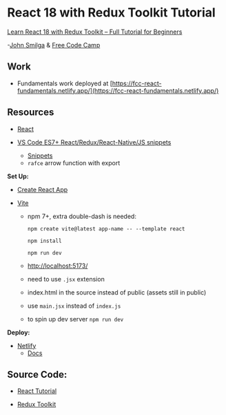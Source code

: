 # React 18 with Redux Toolkit Tutorial

[Learn React 18 with Redux Toolkit – Full Tutorial for Beginners](https://www.youtube.com/watch?v=2-crBg6wpp0&t=1)

-[John Smilga](https://github.com/john-smilga) & [Free Code Camp](https://github.com/freeCodeCamp)

## Work
* Fundamentals work deployed at [https://fcc-react-fundamentals.netlify.app/](https://fcc-react-fundamentals.netlify.app/)

## Resources

* [React](https://react.dev/)
  
* [VS Code ES7+ React/Redux/React-Native/JS snippets](https://github.com/ults-io/vscode-react-javascript-snippets)
  * [Snippets](https://github.com/ults-io/vscode-react-javascript-snippets/blob/master/docs/Snippets.md)
  * `rafce` arrow function with export

**Set Up:**

* [Create React App](https://create-react-app.dev/)

* [Vite](https://vitejs.dev/)
   * npm 7+, extra double-dash is needed:
     
     `npm create vite@latest app-name -- --template react`
     
     `npm install`
     
     `npm run dev`
     
   * [http://localhost:5173/](http://localhost:5173/)
   * need to use `.jsx` extension
   * index.html in the source instead of public (assets still in public)
   * use `main.jsx` instead of `index.js`
   * to spin up dev server `npm run dev`

 **Deploy:**

* [Netlify](https://docs.netlify.com/?_gl=1%2a12uzxpx%2a_gcl_aw%2aR0NMLjE2ODg0MjE5MzEuQ2p3S0NBanc0NG1sQmhBUUVpd0FxUDNlVnFsZVdZNHRJVENtZjlJYzV0UXZkUkRuY2J4SGpVdHBLYW9leDREek12MURtTkxEX1U4VDJ4b0NaUThRQXZEX0J3RQ..%2a_gcl_au%2aMTUzMTExNTM3MS4xNjg4NDIxOTMx&_ga=2.10918007.215894930.1688421942-1440058591.1688421931)
  * [Docs](https://docs.netlify.com/) 

## Source Code:
* [React Tutorial](https://github.com/john-smilga/react-course-v3)

* [Redux Toolkit](https://github.com/john-smilga/redux-toolkit-tutorial)
